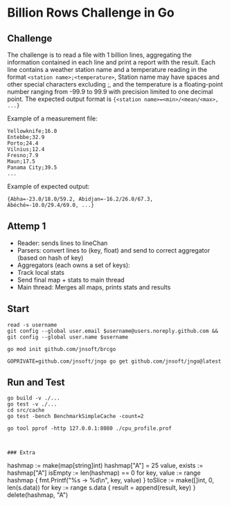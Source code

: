 # Billion Rows Challenge in Go

## Challenge
The challenge is to read a file with 1 billion lines, aggregating the information contained in each line and print a report with the result. Each line contains a weather station name and a temperature reading in the format `<station name>;<temperature>`, Station name may have spaces and other special characters excluding ;, and the temperature is a floating-point number ranging from -99.9 to 99.9 with precision limited to one decimal point. The expected output format is `{<station name>=<min>/<mean/<max>, ...}`  

Example of a measurement file:
```
Yellowknife;16.0
Entebbe;32.9
Porto;24.4
Vilnius;12.4
Fresno;7.9
Maun;17.5
Panama City;39.5
...
```

Example of expected output:
```
{Abha=-23.0/18.0/59.2, Abidjan=-16.2/26.0/67.3, Abéché=-10.0/29.4/69.0, ...}
```

## Attemp 1  
* Reader: sends lines to lineChan
* Parsers: convert lines to (key, float) and send to correct aggregator (based on hash of key)
* Aggregators (each owns a set of keys):
 * Track local stats
 * Send final map + stats to main thread
* Main thread: Merges all maps, prints stats and results



## Start
```
read -s username
git config --global user.email $username@users.noreply.github.com && git config --global user.name $username

go mod init github.com/jnsoft/brcgo

GOPRIVATE=github.com/jnsoft/jngo go get github.com/jnsoft/jngo@latest
```

## Run and Test
```
go build -v ./...
go test -v ./...
cd src/cache
go test -bench BenchmarkSimpleCache -count=2

go tool pprof -http 127.0.0.1:8080 ./cpu_profile.prof
```


```


### Extra

```
hashmap := make(map[string]int)
hashmap["A"] = 25
value, exists := hashmap["A"]
isEmpty := len(hashmap) == 0
for key, value := range hashmap {
        fmt.Printf("%s -> %d\n", key, value)
}
toSlice := make([]int, 0, len(s.data))
    for key := range s.data {
        result = append(result, key)
}
delete(hashmap, "A")
```
